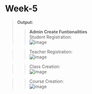 # Week-5
> **Output:**
>> **Admin Create Funtionalities**<br>
>> Student Registration:<br>
>> ![image](https://user-images.githubusercontent.com/56352363/161907731-15b0e053-eb83-439f-a5ae-38a291963d44.png)

>> Teacher Registration:<br>
>> ![image](https://user-images.githubusercontent.com/56352363/161907893-72b0bb8b-93d1-4ecb-85c1-59d781f8030a.png)

>> Class Creation:<br>
>> ![image](https://user-images.githubusercontent.com/56352363/161908016-e092d197-c733-4cb5-a2ad-c3a4afe58518.png)

>> Course Creation:<br>
>> ![image](https://user-images.githubusercontent.com/56352363/161908089-0b7a7e3a-a1e4-4439-9b28-9b1c29c32941.png)
